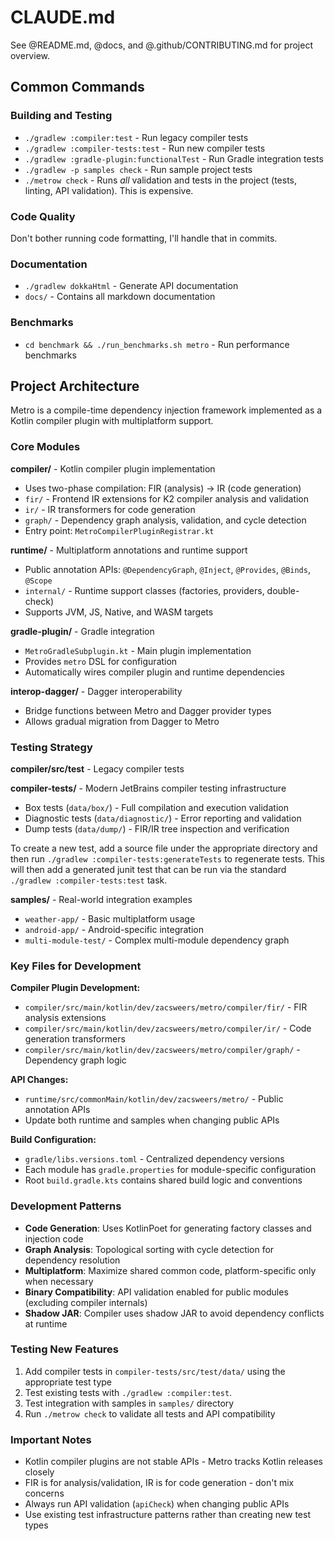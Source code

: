 # CLAUDE.md

See @README.md, @docs, and @.github/CONTRIBUTING.md for project overview.

## Common Commands

### Building and Testing
- `./gradlew :compiler:test` - Run legacy compiler tests
- `./gradlew :compiler-tests:test` - Run new compiler tests
- `./gradlew :gradle-plugin:functionalTest` - Run Gradle integration tests
- `./gradlew -p samples check` - Run sample project tests
- `./metrow check` - Runs _all_ validation and tests in the project (tests, linting, API validation). This is expensive.

### Code Quality
Don't bother running code formatting, I'll handle that in commits.

### Documentation
- `./gradlew dokkaHtml` - Generate API documentation
- `docs/` - Contains all markdown documentation

### Benchmarks
- `cd benchmark && ./run_benchmarks.sh metro` - Run performance benchmarks

## Project Architecture

Metro is a compile-time dependency injection framework implemented as a Kotlin compiler plugin with multiplatform support.

### Core Modules

**compiler/** - Kotlin compiler plugin implementation
- Uses two-phase compilation: FIR (analysis) → IR (code generation)
- `fir/` - Frontend IR extensions for K2 compiler analysis and validation
- `ir/` - IR transformers for code generation
- `graph/` - Dependency graph analysis, validation, and cycle detection
- Entry point: `MetroCompilerPluginRegistrar.kt`

**runtime/** - Multiplatform annotations and runtime support
- Public annotation APIs: `@DependencyGraph`, `@Inject`, `@Provides`, `@Binds`, `@Scope`
- `internal/` - Runtime support classes (factories, providers, double-check)
- Supports JVM, JS, Native, and WASM targets

**gradle-plugin/** - Gradle integration
- `MetroGradleSubplugin.kt` - Main plugin implementation
- Provides `metro` DSL for configuration
- Automatically wires compiler plugin and runtime dependencies

**interop-dagger/** - Dagger interoperability
- Bridge functions between Metro and Dagger provider types
- Allows gradual migration from Dagger to Metro

### Testing Strategy

**compiler/src/test** - Legacy compiler tests

**compiler-tests/** - Modern JetBrains compiler testing infrastructure
- Box tests (`data/box/`) - Full compilation and execution validation
- Diagnostic tests (`data/diagnostic/`) - Error reporting and validation
- Dump tests (`data/dump/`) - FIR/IR tree inspection and verification

To create a new test, add a source file under the appropriate directory and then run `./gradlew :compiler-tests:generateTests` to regenerate tests. This will then add a generated junit test that can be run via the standard `./gradlew :compiler-tests:test` task.

**samples/** - Real-world integration examples
- `weather-app/` - Basic multiplatform usage
- `android-app/` - Android-specific integration
- `multi-module-test/` - Complex multi-module dependency graph

### Key Files for Development

**Compiler Plugin Development:**
- `compiler/src/main/kotlin/dev/zacsweers/metro/compiler/fir/` - FIR analysis extensions
- `compiler/src/main/kotlin/dev/zacsweers/metro/compiler/ir/` - Code generation transformers
- `compiler/src/main/kotlin/dev/zacsweers/metro/compiler/graph/` - Dependency graph logic

**API Changes:**
- `runtime/src/commonMain/kotlin/dev/zacsweers/metro/` - Public annotation APIs
- Update both runtime and samples when changing public APIs

**Build Configuration:**
- `gradle/libs.versions.toml` - Centralized dependency versions
- Each module has `gradle.properties` for module-specific configuration
- Root `build.gradle.kts` contains shared build logic and conventions

### Development Patterns

- **Code Generation**: Uses KotlinPoet for generating factory classes and injection code
- **Graph Analysis**: Topological sorting with cycle detection for dependency resolution
- **Multiplatform**: Maximize shared common code, platform-specific only when necessary
- **Binary Compatibility**: API validation enabled for public modules (excluding compiler internals)
- **Shadow JAR**: Compiler uses shadow JAR to avoid dependency conflicts at runtime

### Testing New Features

1. Add compiler tests in `compiler-tests/src/test/data/` using the appropriate test type
2. Test existing tests with `./gradlew :compiler:test`.
3. Test integration with samples in `samples/` directory
4. Run `./metrow check` to validate all tests and API compatibility

### Important Notes

- Kotlin compiler plugins are not stable APIs - Metro tracks Kotlin releases closely
- FIR is for analysis/validation, IR is for code generation - don't mix concerns
- Always run API validation (`apiCheck`) when changing public APIs
- Use existing test infrastructure patterns rather than creating new test types
